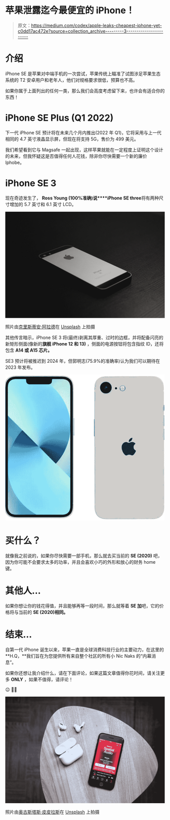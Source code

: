 # 苹果泄露迄今最便宜的 iPhone！

> 原文：<https://medium.com/codex/apple-leaks-cheapest-iphone-yet-c0dd17ac472e?source=collection_archive---------3----------------------->

# 介绍

iPhone SE 是苹果对中端手机的一次尝试，苹果传统上瞄准了试图涉足苹果生态系统的 T2 安卓用户和老年人，他们对规格要求很低，预算也不高。

如果你属于上面列出的任何一类，那么我们会高度考虑留下来，也许会有适合你的东西！

# iPhone SE Plus (Q1 2022)

下一代 iPhone SE 预计将在未来几个月内推出(2022 年 Q1)，它将采用与上一代相同的 4.7 英寸液晶显示屏，但现在将支持 5G，售价为 499 美元。

我们希望看到它与 Magsafe 一起出现，这样苹果就能在一定程度上证明这个设计的未来，但我怀疑这是否值得任何人花钱，除非你尽快需要一个新的廉价 Iphobe。

# iPhone SE 3

现在奇迹发生了， **Ross Young (100%准确)说****iPhone SE three**将有两种尺寸增加的 5.7 英寸和 6.1 英寸 LCD。

![](img/c1e14d3cd8ef8496281573ee8de898e8.png)

照片由[克里斯蒂安·阿拉德](https://unsplash.com/@christianallard?utm_source=medium&utm_medium=referral)在 [Unsplash](https://unsplash.com?utm_source=medium&utm_medium=referral) 上拍摄

其他传言暗示，iPhone SE 3 将(最终)剥离其厚重、过时的边框，并将配备闪亮的新矩形侧面(像新的**旗舰 iPhone 12 和 13)** ，侧面的电源按钮将包含指纹 ID，还将包含 **A14 或 A15 芯片。**

SE3 预计将被推迟到 2024 年，但郭明志(75.9%的准确率)认为我们可以期待在 2023 年发布。

![](img/2a3db44731c336cc68db39526c1119f2.png)

# 买什么？

就像我之前说的，如果你尽快需要一部手机，那么就去买当前的 **SE (2020)** 吧，因为你可能不会要求太多的功率，并且会喜欢小巧的外形和放心的财务 home 键。

# 其他人…

如果你想让你的钱花得值，并且能够再等一段时间，那么就等着 **SE 加**吧，它的价格将与当前的 **SE (2020)相同。**

# 结束…

自第一代 iPhone 诞生以来，苹果一直是全球消费科技行业的主要动力，在这里的 **H.Q，**我们旨在为您提供所有来自整个社区的所有小 Nic Naks 的“内幕消息”。

如果你还想让我介绍什么，请在下面评论，如果这篇文章值得你花时间，请关注更多 **ONLY** ，如果不值得，请评论！

😉 👏🏽

![](img/05a976e84867ca2ef673a41db0d5d05a.png)

照片由[奥古斯塔斯·皮皮拉斯](https://unsplash.com/@obuol?utm_source=medium&utm_medium=referral)在 [Unsplash](https://unsplash.com?utm_source=medium&utm_medium=referral) 上拍摄